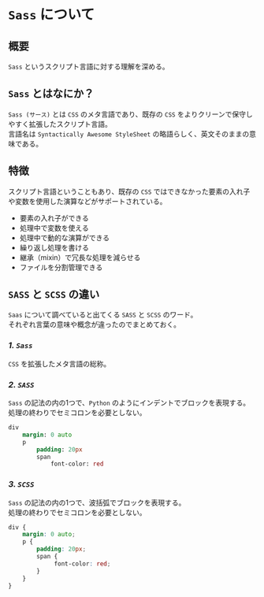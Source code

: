 # `Sass` について

## 概要

`Sass` というスクリプト言語に対する理解を深める。

## `Sass` とはなにか？

`Sass (サース)` とは `CSS` のメタ言語であり、既存の `CSS` をよりクリーンで保守しやすく拡張したスクリプト言語。<br>
言語名は `Syntactically Awesome StyleSheet` の略語らしく、英文そのままの意味である。

## 特徴

スクリプト言語ということもあり、既存の `CSS` ではできなかった要素の入れ子や変数を使用した演算などがサポートされている。

- 要素の入れ子ができる
- 処理中で変数を使える
- 処理中で動的な演算ができる
- 繰り返し処理を書ける
- 継承（mixin）で冗長な処理を減らせる
- ファイルを分割管理できる

## `SASS` と `SCSS` の違い

`Saas` について調べていると出てくる `SASS` と `SCSS` のワード。<br>
それぞれ言葉の意味や概念が違ったのでまとめておく。

### ***1. `Sass`***

`CSS` を拡張したメタ言語の総称。

### ***2. `SASS`***

`Sass` の記法の内の1つで、`Python` のようにインデントでブロックを表現する。<br>
処理の終わりでセミコロンを必要としない。

```sass
div
    margin: 0 auto
    p
        padding: 20px
        span
            font-color: red
```

### ***3. `SCSS`***

`Sass` の記法の内の1つで、波括弧でブロックを表現する。<br>
処理の終わりでセミコロンを必要としない。

```scss
div {
    margin: 0 auto;
    p {
        padding: 20px;
        span {
             font-color: red;
        }
    }
}
```